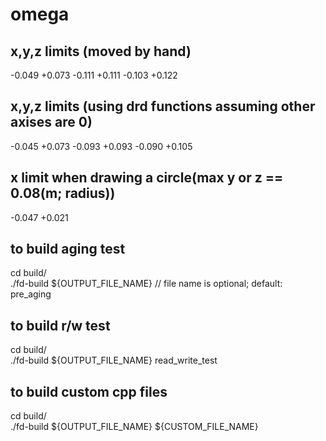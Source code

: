 # omega
## x,y,z limits (moved by hand)
-0.049 +0.073
-0.111 +0.111
-0.103 +0.122

## x,y,z limits (using drd functions assuming other axises are 0) 
-0.045 +0.073
-0.093 +0.093
-0.090 +0.105

## x limit when drawing a circle(max y or z == 0.08(m; radius))
-0.047 +0.021

## to build aging test
cd build/ <br>
./fd-build ${OUTPUT_FILE_NAME}  // file name is optional; default: pre_aging

## to build r/w test
cd build/ <br>
./fd-build ${OUTPUT_FILE_NAME} read_write_test

## to build custom cpp files
cd build/ <br>
./fd-build ${OUTPUT_FILE_NAME} ${CUSTOM_FILE_NAME}
